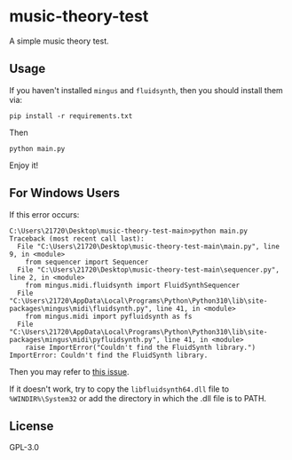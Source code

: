 # music-theory-test
A simple music theory test.

## Usage

If you haven't installed `mingus` and `fluidsynth`, then you should install them via:

``` 
pip install -r requirements.txt
```

Then

```
python main.py
```

Enjoy it!

## For Windows Users

If this error occurs:

```
C:\Users\21720\Desktop\music-theory-test-main>python main.py
Traceback (most recent call last):
  File "C:\Users\21720\Desktop\music-theory-test-main\main.py", line 9, in <module>
    from sequencer import Sequencer
  File "C:\Users\21720\Desktop\music-theory-test-main\sequencer.py", line 2, in <module>
    from mingus.midi.fluidsynth import FluidSynthSequencer
  File "C:\Users\21720\AppData\Local\Programs\Python\Python310\lib\site-packages\mingus\midi\fluidsynth.py", line 41, in <module>
    from mingus.midi import pyfluidsynth as fs
  File "C:\Users\21720\AppData\Local\Programs\Python\Python310\lib\site-packages\mingus\midi\pyfluidsynth.py", line 41, in <module>
    raise ImportError("Couldn't find the FluidSynth library.")
ImportError: Couldn't find the FluidSynth library.
```

Then you may refer to [this issue](https://github.com/aniawsz/rtmonoaudio2midi/issues/6#issuecomment-864448495).

If it doesn't work, try to copy the `libfluidsynth64.dll` file to `%WINDIR%\System32` or add the directory in which the .dll file is to PATH.

## License

GPL-3.0
